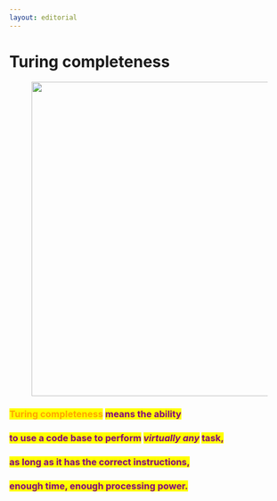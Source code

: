 ```yaml
---
layout: editorial
---
```


# Turing completeness

<figure><img src="../../../../../.gitbook/assets/pexels-btgl-♡-3689650.jpg" alt="" width="563"><figcaption></figcaption></figure>

### <mark style="color:orange;">Turing completeness</mark> <mark style="color:purple;">means the ability</mark>&#x20;

### <mark style="color:purple;">to use a code base to perform</mark> <mark style="color:purple;"></mark>_<mark style="color:purple;">virtually any</mark>_ <mark style="color:purple;"></mark><mark style="color:purple;">task,</mark>&#x20;

### <mark style="color:purple;">as long as it has the correct instructions,</mark>

### &#x20;<mark style="color:purple;">enough time, enough processing power.</mark>
